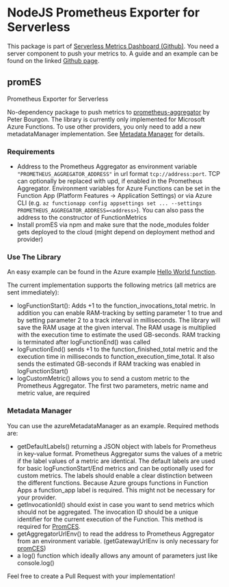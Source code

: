 # NodeJS Prometheus Exporter for Serverless

This package is part of [Serverless Metrics Dashboard (Github)](https://github.com/MaibornWolff/serverless-metric-dashboard). You need a server component to push your metrics to. A guide and an example can be found on the linked [Github page](https://github.com/MaibornWolff/serverless-metric-dashboard).

## promES
Prometheus Exporter for Serverless

No-dependency package to push metrics to [prometheus-aggregator](https://github.com/peterbourgon/prometheus-aggregator) by Peter Bourgon. The library is currently only implemented for Microsoft Azure Functions. To use other providers, you only need to add a new metadataManager implementation. See [Metadata Manager](#Metadata-Manager) for details.

### Requirements
- Address to the Prometheus Aggregator as environment variable `"PROMETHEUS_AGGREGATOR_ADDRESS"` in url format `tcp://address:port`. TCP can optionally be replaced with upd, if enabled in the Prometheus Aggregator. Environment variables for Azure Functions can be set in the Function App (Platform Features -> Application Settings) or via Azure CLI (e.g. `az functionapp config appsettings set ... --settings PROMETHEUS_AGGREGATOR_ADDRESS=<address>`). You can also pass the address to the constructor of FunctionMetrics
- Install promES via npm and make sure that the node_modules folder gets deployed to the cloud (might depend on deployment method and provider)

### Use The Library
An easy example can be found in the Azure example [Hello World function](example/azure/functions/image-processor-app/HelloWorld/index.js).

The current implementation supports the following metrics (all metrics are sent immediately):

- logFunctionStart(): Adds +1 to the function_invocations_total metric. In addition you can enable RAM-tracking by setting parameter 1 to true and by setting parameter 2 to a track interval in milliseconds. The library will save the RAM usage at the given interval. The RAM usage is multiplied with the execution time to estimate the used GB-seconds. RAM tracking is terminated after logFunctionEnd() was called
- logFunctionEnd() sends +1 to the function_finished_total metric and the execution time in milliseconds to function_execution_time_total. It also sends the estimated GB-seconds if RAM tracking was enabled in logFunctionStart()
- logCustomMetric() allows you to send a custom metric to the Prometheus Aggregator. The first two parameters, metric name and metric value, are required

### Metadata Manager

You can use the azureMetadataManager as an example. Required methods are:
- getDefaultLabels() returning a JSON object with labels for Prometheus in key-value format. Prometheus Aggregator sums the values of a metric if the label values of a metric are identical. The default labels are used for basic logFunctionStart/End metrics and can be optionally used for custom metrics. The labels should enable a clear distinction between the different functions. Because Azure groups functions in Function Apps a function_app label is required. This might not be necessary for your provider.
- getInvocationId() should exist in case you want to send metrics which should not be aggregated. The invocation ID should be a unique identifier for the current execution of the Function. This method is required for [PromCES](https://www.npmjs.com/package/promces).
- getAggregatorUrlEnv() to read the address to Prometheus Aggregator from an environment variable. (getGatewayUrlEnv is only necessary for [promCES](https://www.npmjs.com/package/promces))
- a log() function which ideally allows any amount of parameters just like console.log()

Feel free to create a Pull Request with your implementation!
